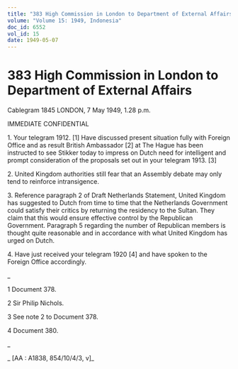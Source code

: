 ```yaml
---
title: "383 High Commission in London to Department of External Affairs"
volume: "Volume 15: 1949, Indonesia"
doc_id: 6552
vol_id: 15
date: 1949-05-07
---
```


# 383 High Commission in London to Department of External Affairs

Cablegram 1845 LONDON, 7 May 1949, 1.28 p.m.

IMMEDIATE CONFIDENTIAL

1\. Your telegram 1912. [1] Have discussed present situation fully with Foreign Office and as result British Ambassador [2] at The Hague has been instructed to see Stikker today to impress on Dutch need for intelligent and prompt consideration of the proposals set out in your telegram 1913. [3]

2\. United Kingdom authorities still fear that an Assembly debate may only tend to reinforce intransigence.

3\. Reference paragraph 2 of Draft Netherlands Statement, United Kingdom has suggested to Dutch from time to time that the Netherlands Government could satisfy their critics by returning the residency to the Sultan. They claim that this would ensure effective control by the Republican Government. Paragraph 5 regarding the number of Republican members is thought quite reasonable and in accordance with what United Kingdom has urged on Dutch.

4\. Have just received your telegram 1920 [4] and have spoken to the Foreign Office accordingly.

_

1 Document 378.

2 Sir Philip Nichols.

3 See note 2 to Document 378.

4 Document 380.

_

_ [AA : A1838, 854/10/4/3, v]_
